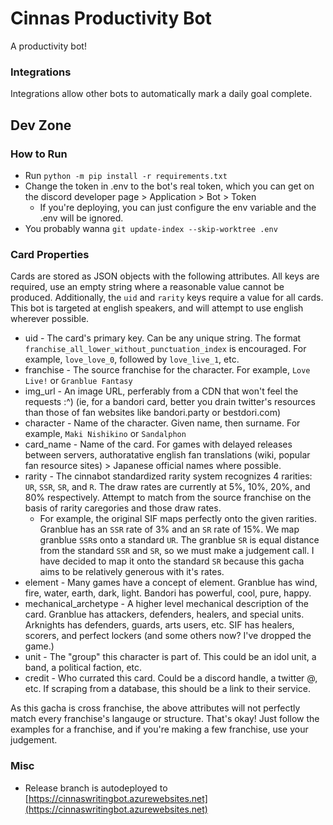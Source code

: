# Cinnas Productivity Bot
A productivity bot!

### Integrations
Integrations allow other bots to automatically mark a  daily goal complete. 


## Dev Zone

### How to Run
 - Run `python -m pip install -r requirements.txt`
 - Change the token in .env to the bot's real token, which you can get on the discord developer page > Application > Bot > Token
	 - If you're deploying, you can just configure the env variable and the .env will be ignored.
 - You probably wanna `git update-index --skip-worktree .env`

### Card Properties
Cards are stored as JSON objects with the following attributes. All keys are required, use an empty string where a reasonable value cannot be produced. Additionally, the `uid` and `rarity` keys require a value for all cards. This bot is targeted at english speakers, and will attempt to use english wherever possible.

 - uid - The card's primary key. Can be any unique string. The format `franchise_all_lower_without_punctuation_index` is encouraged. For example, `love_love_0`, followed by `love_live_1`, etc.
 - franchise - The source franchise for the character. For example, `Love Live!` or `Granblue Fantasy`
 - img_url - An image URL, perferably from a CDN that won't feel the requests :^) (ie, for a bandori card, better you drain twitter's resources than those of fan websites like bandori.party or bestdori.com)
 - character - Name of the character. Given name, then surname. For example, `Maki Nishikino` or `Sandalphon`
 - card_name - Name of the card. For games with delayed releases between servers, authoratative english fan translations (wiki, popular fan resource sites) > Japanese official names where possible.
 - rarity - The cinnabot standardized rarity system recognizes 4 rarities: `UR`, `SSR`, `SR`, and `R`. The draw rates are currently at 5%, 10%, 20%, and 80% respectively. Attempt to match from the source franchise on the basis of rarity caregories and those draw rates.
	 - For example, the original SIF maps perfectly onto the given rarities. Granblue has an `SSR` rate of 3% and an `SR` rate of 15%. We map granblue `SSR`s onto a standard `UR`. The granblue `SR` is equal distance from the standard `SSR` and `SR`, so we must make a judgement call. I have decided to map it onto the standard `SR` because this gacha aims to be relatively generous with it's rates.
 - element - Many games have a concept of element. Granblue has wind, fire, water, earth, dark, light. Bandori has powerful, cool, pure, happy.
 - mechanical_archetype - A higher level mechanical description of the card. Granblue has attackers, defenders, healers, and special units. Arknights has defenders, guards, arts users, etc. SIF has healers, scorers, and perfect lockers (and some others now? I've dropped the game.)
 - unit - The "group" this character is part of. This could be an idol unit, a band, a political faction, etc.
 - credit - Who currated this card. Could be a discord handle, a twitter @, etc. If scraping from a database, this should be a link to their service.

 As this gacha is cross franchise, the above attributes will not perfectly match every franchise's langauge or structure. That's okay! Just follow the examples for a franchise, and if you're making a few franchise, use your judgement.


### Misc
 - Release branch is autodeployed to [https://cinnaswritingbot.azurewebsites.net](https://cinnaswritingbot.azurewebsites.net)